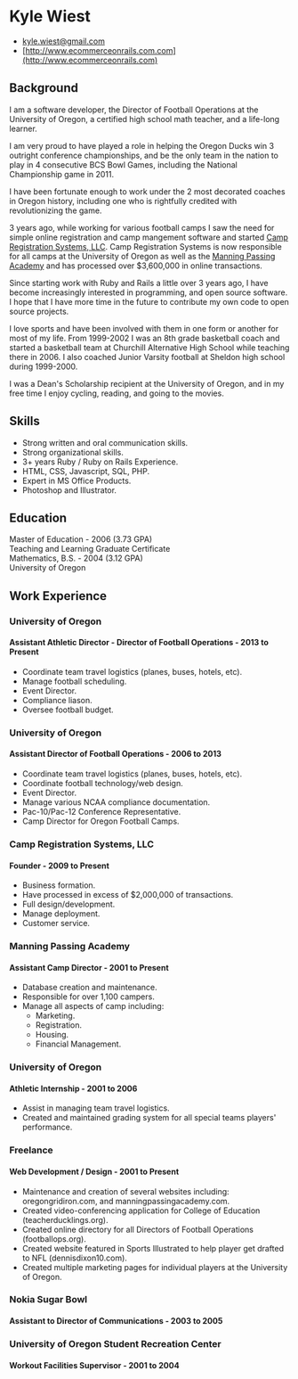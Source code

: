 # Kyle Wiest

* [kyle.wiest@gmail.com](mailto:kyle.wiest@gmail.com)
* [http://www.ecommerceonrails.com.com](http://www.ecommerceonrails.com)

## Background

I am a software developer, the Director of Football Operations at the
University of Oregon, a certified high school math teacher, and a life-long
learner.

I am very proud to have played a role in helping the Oregon Ducks win 3
outright conference championships, and be the only team in the nation to play in
4 consecutive BCS Bowl Games, including the National Championship game in 2011.

I have been fortunate enough to work under the 2 most decorated coaches in Oregon
history, including one who is rightfully credited with revolutionizing the game.

3 years ago, while working for various football camps I saw the need for simple
online registration and camp mangement software and started [Camp Registration
Systems, LLC](https://campregistrationsystems.com). Camp Registration Systems
is now responsible for all camps at the University of Oregon as well as the
[Manning Passing Academy](http://manningpassingacademy.com) and has processed
over $3,600,000 in online transactions.

Since starting work with Ruby and Rails a little over 3 years ago, I have become
increasingly interested in programming, and open source software. I hope that I
have more time in the future to contribute my own code to open source projects.

I love sports and have been involved with them in one form or another for most
of my life. From 1999-2002 I was an 8th grade basketball coach and started a
basketball team at Churchill Alternative High School while teaching there in
2006. I also coached Junior Varsity football at Sheldon high school during
1999-2000.

I was a Dean's Scholarship recipient at the University of Oregon, and in my free
time I enjoy cycling, reading, and going to the movies.

## Skills

* Strong written and oral communication skills.
* Strong organizational skills.
* 3+ years Ruby / Ruby on Rails Experience.
* HTML, CSS, Javascript, SQL, PHP.
* Expert in MS Office Products.
* Photoshop and Illustrator.

## Education

Master of Education - 2006 (3.73 GPA)  
Teaching and Learning Graduate Certificate  
Mathematics, B.S. - 2004 (3.12 GPA)  
University of Oregon

## Work Experience

### University of Oregon
#### Assistant Athletic Director - Director of Football Operations - 2013 to Present

* Coordinate team travel logistics (planes, buses, hotels, etc).
* Manage football scheduling.
* Event Director.
* Compliance liason.
* Oversee football budget.

### University of Oregon
#### Assistant Director of Football Operations - 2006 to 2013

* Coordinate team travel logistics (planes, buses, hotels, etc).
* Coordinate football technology/web design.
* Event Director.
* Manage various NCAA compliance documentation.
* Pac-10/Pac-12 Conference Representative.
* Camp Director for Oregon Football Camps.

### Camp Registration Systems, LLC
#### Founder - 2009 to Present

* Business formation.
* Have processed in excess of $2,000,000 of transactions.
* Full design/development.
* Manage deployment.
* Customer service.

### Manning Passing Academy
#### Assistant Camp Director - 2001 to Present

* Database creation and maintenance.
* Responsible for over 1,100 campers.
* Manage all aspects of camp including:
  * Marketing.
  * Registration.
  * Housing.
  * Financial Management.

### University of Oregon
#### Athletic Internship - 2001 to 2006

* Assist in managing team travel logistics.
* Created and maintained grading system for all special teams players'
  performance.

### Freelance
#### Web Development / Design - 2001 to Present

* Maintenance and creation of several websites including: oregongridiron.com,
  and manningpassingacademy.com.
* Created video-conferencing application for College of Education
  (teacherducklings.org).
* Created online directory for all Directors of Football Operations
  (footballops.org).
* Created website featured in Sports Illustrated to help player get drafted
  to NFL (dennisdixon10.com).
* Created multiple marketing pages for individual players at the University of
  Oregon.

### Nokia Sugar Bowl
#### Assistant to Director of Communications - 2003 to 2005

### University of Oregon Student Recreation Center
#### Workout Facilities Supervisor - 2001 to 2004
